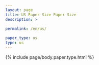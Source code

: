 ```yaml
---
layout: page
title: US Paper Size Paper Size
description: >
 
permalink: /en/us/

paper_type: us
type: us
---
```

{% include page/body.paper.type.html %}
